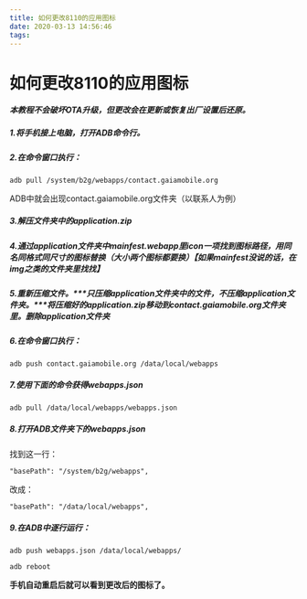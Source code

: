 ```yaml
---
title: 如何更改8110的应用图标
date: 2020-03-13 14:56:46
tags:
---
```


# 如何更改8110的应用图标

***本教程不会破坏OTA升级，但更改会在更新或恢复出厂设置后还原。***

##### 1.将手机接上电脑，打开ADB命令行。

##### 2.在命令窗口执行：

```
adb pull /system/b2g/webapps/contact.gaiamobile.org
```

ADB中就会出现contact.gaiamobile.org文件夹（以联系人为例）

##### 3.解压文件夹中的application.zip

##### 4.通过application文件夹中mainfest.webapp里icon一项找到图标路径，用同名同格式同尺寸的图标替换（大小两个图标都要换）*【如果mainfest没说的话，在img之类的文件夹里找找】*

##### 5.重新压缩文件。***只压缩application文件夹中的文件，不压缩application文件夹。***将压缩好的application.zip移动到contact.gaiamobile.org文件夹里。删除application文件夹

##### 6.在命令窗口执行：

```
adb push contact.gaiamobile.org /data/local/webapps
```

##### 7.使用下面的命令获得***webapps.json***

```
adb pull /data/local/webapps/webapps.json
```

##### 8.打开ADB文件夹下的webapps.json

找到这一行：

```
"basePath": "/system/b2g/webapps",
```

改成：

```
"basePath": "/data/local/webapps",
```

##### 9.在ADB中逐行运行：

```
adb push webapps.json /data/local/webapps/
```

```
adb reboot
```

**手机自动重启后就可以看到更改后的图标了。**